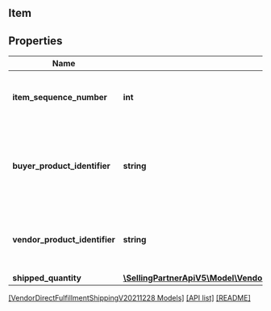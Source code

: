 ## Item

## Properties

Name | Type | Description | Notes
------------ | ------------- | ------------- | -------------
**item_sequence_number** | **int** | Item Sequence Number for the item. This must be the same value as sent in order for a given item. |
**buyer_product_identifier** | **string** | Buyer's Standard Identification Number (ASIN) of an item. Either buyerProductIdentifier or vendorProductIdentifier is required. | [optional]
**vendor_product_identifier** | **string** | The vendor selected product identification of the item. Should be the same as was sent in the purchase order, like SKU Number. | [optional]
**shipped_quantity** | [**\SellingPartnerApiV5\Model\VendorDirectFulfillmentShippingV20211228\ItemQuantity**](ItemQuantity.md) |  |

[[VendorDirectFulfillmentShippingV20211228 Models]](../) [[API list]](../../Api) [[README]](../../../README.md)

